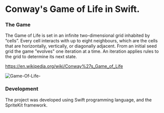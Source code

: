 # Conway's Game of Life in Swift. 

### The Game
The Game of Life is set in an infinite two-dimensional grid inhabited by “cells”. Every cell interacts with up to eight neighbours, which are the cells that are horizontally, vertically, or diagonally adjacent. 
From an initial seed grid the game "evolves" one iteration at a time. An iteration applies rules to the grid to determine its next state. 

https://en.wikipedia.org/wiki/Conway%27s_Game_of_Life

![Game-Of-Life-](https://user-images.githubusercontent.com/14952997/55467954-3cb21700-55fa-11e9-8e27-5777500abab7.gif)

### Development
The project was developed using Swift programming language, and the SpriteKit framework.
